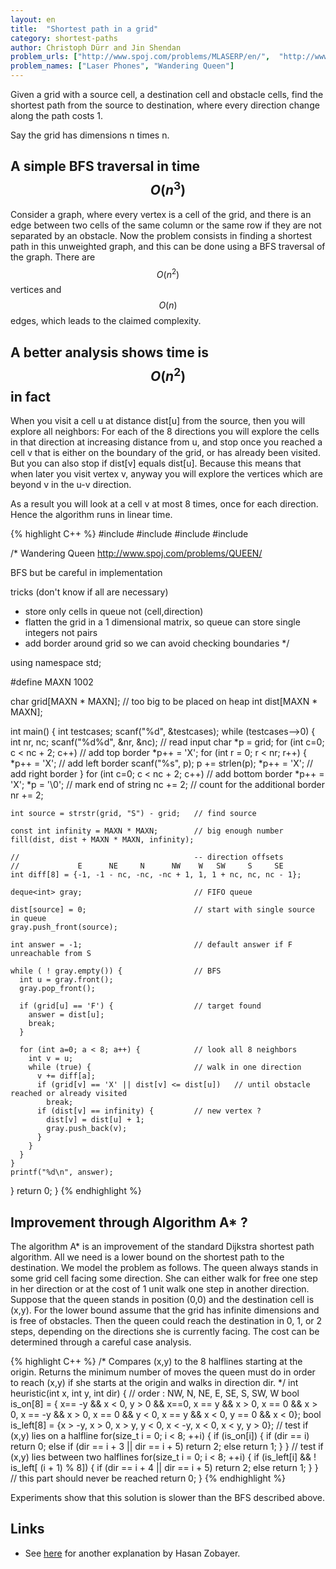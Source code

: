 ```yaml
---
layout: en
title:  "Shortest path in a grid"
category: shortest-paths
author: Christoph Dürr and Jin Shendan
problem_urls: ["http://www.spoj.com/problems/MLASERP/en/",  "http://www.spoj.com/problems/QUEEN/"]
problem_names: ["Laser Phones", "Wandering Queen"]
---
```


Given a grid with a source cell, a destination cell and obstacle cells, find the shortest path from the source to destination, where every direction change along the path costs 1.

Say the grid has dimensions n times n.

## A simple BFS traversal in time $$O(n^3)$$

Consider a graph, where every vertex is a cell of the grid, and there is an edge between two cells of the same column or the same row if they are not separated by an obstacle.  Now the problem consists in finding a shortest path in this unweighted graph, and this can be done using a BFS traversal of the graph.  There are $$O(n^2)$$ vertices and $$O(n)$$ edges, which leads to the claimed complexity.


## A better analysis shows time is $$O(n^2)$$ in fact

When you visit a cell u at distance dist[u] from the source, then you will explore all neighbors: For each of the 8 directions you will explore the cells in that direction at increasing distance from u, and stop once you reached a cell v that is either on the boundary of the grid, or has already been visited.  But you can also stop if dist[v] equals dist[u].  Because this means that when later you visit vertex v, anyway you will explore the vertices which are beyond v in the u-v direction.

As a result you will look at a cell v at most 8 times, once for each direction. Hence the algorithm runs in linear time.

{% highlight C++ %}
#include <cstdio>
#include <utility>
#include <deque>
#include <cstring>

/* Wandering Queen
http://www.spoj.com/problems/QUEEN/

BFS
but be careful in implementation

tricks (don't know if all are necessary)
- store only cells in queue not (cell,direction)
- flatten the grid in a 1 dimensional matrix, so queue can store single integers not pairs
- add border around grid so we can avoid checking boundaries
*/

using namespace std;

#define MAXN 1002

char grid[MAXN * MAXN];                      // too big to be placed on heap
int dist[MAXN * MAXN];


int main() {
  int testcases;
  scanf("%d", &testcases);
  while (testcases-->0) {
    int nr, nc;
    scanf("%d%d", &nr, &nc);                 // read input
    char *p = grid;
    for (int c=0; c < nc + 2; c++)           // add top border
      *p++ = 'X';
    for (int r = 0; r < nr; r++) {
      *p++ = 'X';                            // add left border
      scanf("%s", p);
      p += strlen(p);
      *p++ = 'X';                            // add right border
    }
    for (int c=0; c < nc + 2; c++)           // add bottom border
      *p++ = 'X';
    *p = '\0';                               // mark end of string
    nc += 2;                                 // count for the additional border
    nr += 2;

    int source = strstr(grid, "S") - grid;   // find source

    const int infinity = MAXN * MAXN;        // big enough number
    fill(dist, dist + MAXN * MAXN, infinity);

    //                                       -- direction offsets
    //             E      NE     N      NW    W   SW     S     SE
    int diff[8] = {-1, -1 - nc, -nc, -nc + 1, 1, 1 + nc, nc, nc - 1};

    deque<int> gray;                         // FIFO queue

    dist[source] = 0;                        // start with single source in queue
    gray.push_front(source);

    int answer = -1;                         // default answer if F unreachable from S

    while ( ! gray.empty()) {                // BFS
      int u = gray.front();
      gray.pop_front();

      if (grid[u] == 'F') {                  // target found
        answer = dist[u];
        break;
      }

      for (int a=0; a < 8; a++) {            // look all 8 neighbors
        int v = u;
        while (true) {                       // walk in one direction
          v += diff[a];
          if (grid[v] == 'X' || dist[v] <= dist[u])   // until obstacle reached or already visited
            break;
          if (dist[v] == infinity) {         // new vertex ?
            dist[v] = dist[u] + 1;
            gray.push_back(v);
          }
        }
      }
    }
    printf("%d\n", answer);
  }
  return 0;
}
{% endhighlight %}


## Improvement through Algorithm A* ?

The algorithm A* is an improvement of the standard Dijkstra shortest path algorithm. All we need is a lower bound on the shortest path to the destination.  We model the problem as follows.  The queen always stands in some grid cell facing  some direction.  She can either walk for free one step in her direction or at the cost of 1 unit walk one step in another direction.
Suppose that the queen stands in position (0,0) and the destination cell is (x,y).  For the lower bound assume that the grid has infinite dimensions and is free of obstacles.  Then the queen could reach the destination in 0, 1, or 2 steps, depending on the directions she is currently facing.  The cost can be determined through a careful case analysis.

{% highlight C++ %}
/* Compares (x,y) to the 8 halflines starting at the origin.
   Returns the minimum number of moves the queen must do in order to reach (x,y)
   if she starts at the origin and walks in direction dir.
*/
int heuristic(int x, int y, int dir) {
  // order : NW, N, NE, E, SE, S, SW, W
  bool is_on[8] = { x== -y && x < 0,   y > 0 && x==0,  x == y && x > 0,
                    x == 0 && x > 0, x == -y && x > 0, x == 0 && y < 0,
              x == y && x < 0, y == 0 && x < 0};
  bool is_left[8] = {x > -y, x > 0, x > y, y < 0, x < -y, x < 0, x < y, y > 0};
  // test if (x,y) lies on a halfline
  for(size_t i = 0; i < 8; ++i)
  {
    if (is_on[i]) {
      if (dir == i)
        return 0;
      else if (dir == i + 3 || dir == i + 5)
        return 2;
      else
        return 1;
    }
  }
  // test if (x,y) lies between two halflines
  for(size_t i = 0; i < 8; ++i)
  {
    if (is_left[i] && ! is_left[ (i + 1) % 8]) {
      if (dir == i + 4 || dir == i + 5)
        return 2;
      else
        return 1;
    }
  }
  // this part should never be reached
  return 0;
}
{% endhighlight %}

Experiments show that this solution is slower than the BFS described above.


## Links

- See [here](http://zobayer.blogspot.fr/2013/12/spoj-queen.html) for another explanation by Hasan Zobayer.

